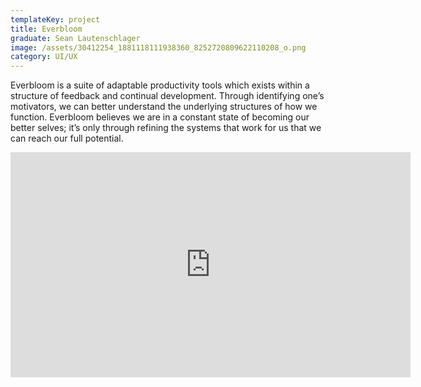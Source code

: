 ```yaml
---
templateKey: project
title: Everbloom
graduate: Sean Lautenschlager
image: /assets/30412254_1881118111938360_8252720809622110208_o.png
category: UI/UX
---
```

Everbloom is a suite of adaptable productivity tools which exists within a structure of feedback and continual development. Through identifying one’s motivators, we can better understand the underlying structures of how we function. Everbloom believes we are in a constant state of becoming our better selves; it’s only through refining the systems that work for us that we can reach our full potential.

<iframe src="https://player.vimeo.com/video/263543978" width="640" height="360" frameborder="0" webkitallowfullscreen mozallowfullscreen allowfullscreen></iframe>
